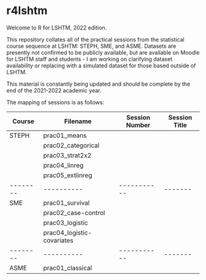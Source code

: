 # r4lshtm

Welcome to R for LSHTM, 2022 edition. 

This repository collates all of the practical sessions from the statistical course sequence at LSHTM: STEPH, SME, and ASME. Datasets are presently not confirmed to be publicly available, but are available on Moodle for LSHTM staff and students - I am working on clarifying dataset availability or replacing with a simulated dataset for those based outside of LSHTM.

This material is constantly being updated and should be complete by the end of the 2021-2022 academic year.

The mapping of sessions is as follows:

| Course 	| Filename 	| Session Number 	| Session Title 	|
|--------	|----------	|-----------	|-------	|
| STEPH   | prac01_means          	|           	|       	|
|        	| prac02_categorical         	|           	|       	|
|        	| prac03_strat2x2         	|           	|       	|
|        	| prac04_linreg         	|           	|       	|
|        	| prac05_extlinreg         	|           	|       	|
|--------	|----------	|-----------	|-------	|
| SME     | prac01_survival          	|           	|       	|
|         | prac02_case-control          	|           	|       	|
|         | prac03_logistic          	|           	|       	|
|         | prac04_logistic-covariates          	|           	|       	|
|--------	|----------	|-----------	|-------	|
| ASME    | prac01_classical          	|           	|       	|


